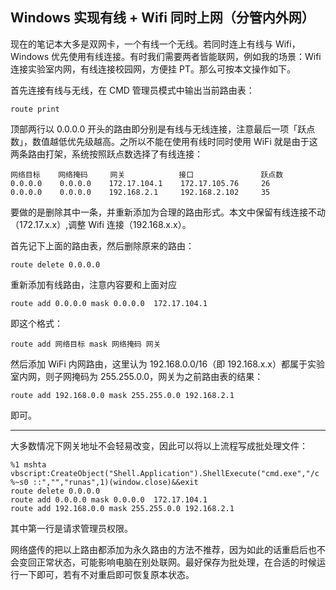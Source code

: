 ## Windows 实现有线 + Wifi 同时上网（分管内外网）

现在的笔记本大多是双网卡，一个有线一个无线。若同时连上有线与 Wifi，Windows 优先使用有线连接。有时我们需要两者皆能联网，例如我的场景：Wifi 连接实验室内网，有线连接校园网，方便挂 PT。那么可按本文操作如下。

首先连接有线与无线，在 CMD 管理员模式中输出当前路由表：

```
route print
```

顶部两行以 0.0.0.0 开头的路由即分别是有线与无线连接，注意最后一项「跃点数」，数值越低优先级越高。之所以不能在使用有线时同时使用 WiFi 就是由于这两条路由打架，系统按照跃点数选择了有线连接：

```
网络目标    网络掩码     网关            接口               跃点数
0.0.0.0    0.0.0.0    172.17.104.1    172.17.105.76     26
0.0.0.0    0.0.0.0    192.168.2.1     192.168.2.102     35
```

要做的是删除其中一条，并重新添加为合理的路由形式。本文中保留有线连接不动（172.17.x.x）,调整 Wifi 连接（192.168.x.x）。

首先记下上面的路由表，然后删除原来的路由：

```
route delete 0.0.0.0
```

重新添加有线路由，注意内容要和上面对应

```
route add 0.0.0.0 mask 0.0.0.0  172.17.104.1
```

即这个格式：

```
route add 网络目标 mask 网络掩码 网关
```

然后添加 WiFi 内网路由，这里认为 192.168.0.0/16（即 192.168.x.x）都属于实验室内网，则子网掩码为 255.255.0.0，网关为之前路由表的结果：

```
route add 192.168.0.0 mask 255.255.0.0 192.168.2.1
```

即可。

------

大多数情况下网关地址不会轻易改变，因此可以将以上流程写成批处理文件：

```
%1 mshta vbscript:CreateObject("Shell.Application").ShellExecute("cmd.exe","/c %~s0 ::","","runas",1)(window.close)&&exit
route delete 0.0.0.0
route add 0.0.0.0 mask 0.0.0.0  172.17.104.1
route add 192.168.0.0 mask 255.255.0.0 192.168.2.1
```

其中第一行是请求管理员权限。

网络盛传的把以上路由都添加为永久路由的方法不推荐，因为如此的话重启后也不会变回正常状态，可能影响电脑在别处联网。最好保存为批处理，在合适的时候运行一下即可，若有不对重启即可恢复原本状态。